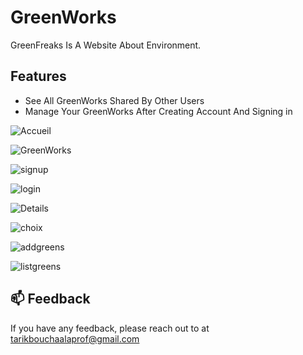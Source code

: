 # GreenWorks

GreenFreaks Is A Website About Environment.

## Features

- See All GreenWorks Shared By Other Users
- Manage Your GreenWorks After Creating Account And Signing in

![Accueil](https://user-images.githubusercontent.com/112863517/215631497-3c738843-ed98-4cca-bffb-5f2d1ee6371d.png)

![GreenWorks](https://user-images.githubusercontent.com/112863517/215631739-ea7baad7-b42f-4599-9005-2abf24056ee1.png)

![signup](https://user-images.githubusercontent.com/112863517/215631657-6f19e8db-ff07-4b96-8a74-97dbe26bf6b5.png)

![login](https://user-images.githubusercontent.com/112863517/215631616-162bf0e1-b16e-462a-9ef3-ad5796a930ef.png)

![Details](https://user-images.githubusercontent.com/112863517/215631915-509d75ed-1c8a-4554-8044-c6c2aed4e1b9.png)

![choix](https://user-images.githubusercontent.com/112863517/215632043-b3518d5c-483e-4505-ae69-236e85f4ea99.png)

![addgreens](https://user-images.githubusercontent.com/112863517/215631993-8693af51-3d6d-431f-be1b-47a124280262.png)

![listgreens](https://user-images.githubusercontent.com/112863517/215631968-e4c10442-ee98-4066-ae92-6ececd381e9a.png)

## 📫 Feedback

If you have any feedback, please reach out to at tarikbouchaalaprof@gmail.com
